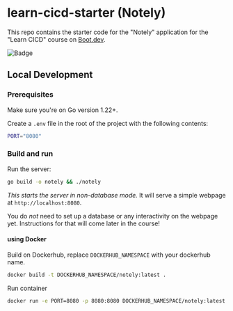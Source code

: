 # learn-cicd-starter (Notely)

This repo contains the starter code for the "Notely" application for the "Learn CICD" course on [Boot.dev](https://boot.dev).

![Badge](https://github.com/sirtaylor88/learn-cicd-starter/actions/workflows/ci.yml/badge.svg)

## Local Development

### Prerequisites

Make sure you're on Go version 1.22+.

Create a `.env` file in the root of the project with the following contents:

```bash
PORT="8080"
```

### Build and run

Run the server:

```bash
go build -o notely && ./notely
```

*This starts the server in non-database mode.* It will serve a simple webpage at `http://localhost:8080`.

You do *not* need to set up a database or any interactivity on the webpage yet. Instructions for that will come later in the course!

#### using Docker

Build on Dockerhub, replace `DOCKERHUB_NAMESPACE` with your dockerhub name.

```bash
docker build -t DOCKERHUB_NAMESPACE/notely:latest .
```

Run container

```bash
docker run -e PORT=8080 -p 8080:8080 DOCKERHUB_NAMESPACE/notely:latest
```
